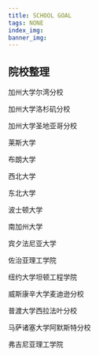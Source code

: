 ```yaml
---
title: SCHOOL GOAL
tags: NONE
index_img: 
banner_img: 
---
```


## 院校整理

加州大学尔湾分校

加州大学洛杉矶分校

加州大学圣地亚哥分校



莱斯大学

布朗大学

西北大学

东北大学

波士顿大学

南加州大学

宾夕法尼亚大学



佐治亚理工学院

纽约大学坦顿工程学院

威斯康辛大学麦迪逊分校





普渡大学西拉法叶分校

马萨诸塞大学阿默斯特分校

弗吉尼亚理工学院